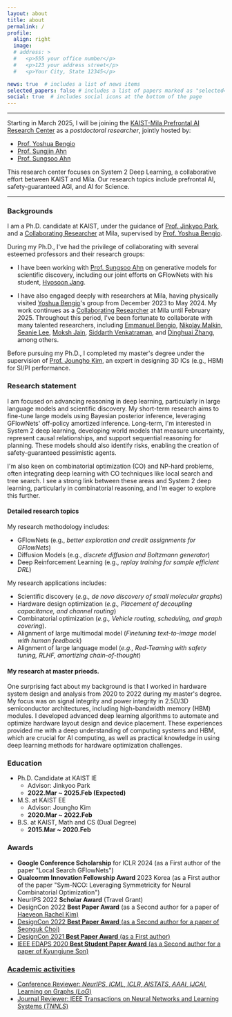 ```yaml
---
layout: about
title: about
permalink: /
profile:
  align: right
  image:
  # address: >
  #   <p>555 your office number</p>
  #   <p>123 your address street</p>
  #   <p>Your City, State 12345</p>

news: true  # includes a list of news items
selected_papers: false # includes a list of papers marked as "selected={true}"
social: true  # includes social icons at the bottom of the page
---
```


---
Starting in March 2025, I will be joining the [KAIST-Mila Prefrontal AI Research Center](https://mlml.kaist.ac.kr/pair) as a *postdoctoral researcher*, jointly hosted by:

- [Prof. Yoshua Bengio](https://yoshuabengio.org/)
- [Prof. Sungjin Ahn](https://mlml.kaist.ac.kr/sungjinahn)
- [Prof. Sungsoo Ahn](https://sites.google.com/view/sungsooahn0215/home)

This research center focuses on System 2 Deep Learning, a collaborative effort between KAIST and Mila. Our research topics include prefrontal AI, safety-guaranteed AGI, and AI for Science.

---

### Backgrounds

I am a Ph.D. candidate at KAIST, under the guidance of [Prof. Jinkyoo Park](http://silab.kaist.ac.kr/our-team/), and a [Collaborating Researcher](https://mila.quebec/en/minsu-kim) at Mila, supervised by [Prof. Yoshua Bengio](https://yoshuabengio.org/).

During my Ph.D., I've had the privilege of collaborating with several esteemed professors and their research groups:

- I have been working with [Prof. Sungsoo Ahn](https://sites.google.com/view/sungsooahn0215/home) on generative models for scientific discovery, including our joint efforts on GFlowNets with his student, [Hyosoon Jang](https://hsjang0.github.io/hsjang/).

- I have also engaged deeply with researchers at Mila, having physically visited [Yoshua Bengio](https://yoshuabengio.org/)'s group from December 2023 to May 2024. My work continues as a [Collaborating Researcher](https://mila.quebec/en/minsu-kim) at Mila until February 2025. Throughout this period, I've been fortunate to collaborate with many talented researchers, including [Emmanuel Bengio](https://folinoid.com/), [Nikolay Malkin](https://malkin1729.github.io/), [Seanie Lee](https://seanie12.github.io/), [Moksh Jain](https://mj10.github.io/), [Siddarth Venkatraman](https://hyperpotatoneo.github.io/), and [Dinghuai Zhang](https://zdhnarsil.github.io/), among others.

Before pursuing my Ph.D., I completed my master's degree under the supervision of [Prof. Joungho Kim](https://tera.kaist.ac.kr/), an expert in designing 3D ICs (e.g., HBM) for SI/PI performance.

### Research statement

I am focused on advancing reasoning in deep learning, particularly in large language models and scientific discovery. My short-term research aims to fine-tune large models using Bayesian posterior inference, leveraging GFlowNets' off-policy amortized inference. Long-term, I'm interested in System 2 deep learning, developing world models that measure uncertainty, represent causal relationships, and support sequential reasoning for planning. These models should also identify risks, enabling the creation of safety-guaranteed pessimistic agents.

I'm also keen on combinatorial optimization (CO) and NP-hard problems, often integrating deep learning with CO techniques like local search and tree search. I see a strong link between these areas and System 2 deep learning, particularly in combinatorial reasoning, and I'm eager to explore this further.

#### Detailed research topics

My research methodology includes:
- GFlowNets (e.g., *better exploration and credit assignments for GFlowNets*)
- Diffusion Models (e.g., *discrete diffusion and Boltzmann generator*)
- Deep Reinforcement Learning (e.g., *replay training for sample efficient DRL*)

My research applications includes:
- Scientific discovery (*e.g., de novo discovery of small molecular graphs*)
- Hardware design optimization (*e.g., Placement of decoupling capacitance, and channel routing*)
- Combinatorial optimization (*e.g., Vehicle routing, scheduling, and graph covering*).
- Alignment of large multimodal model (*Finetuning text-to-image model with human feedback*)
- Alignment of large language model (*e.g., Red-Teaming with safety tuning, RLHF, amortizing chain-of-thought*)

#### My research at master prieods. 

One surprising fact about my background is that I worked in hardware system design and analysis from 2020 to 2022 during my master's degree. My focus was on signal integrity and power integrity in 2.5D/3D semiconductor architectures, including high-bandwidth memory (HBM) modules. I developed advanced deep learning algorithms to automate and optimize hardware layout design and device placement. These experiences provided me with a deep understanding of computing systems and HBM, which are crucial for AI computing, as well as practical knowledge in using deep learning methods for hardware optimization challenges.



### Education 

- Ph.D. Candidate at KAIST IE
  - Advisor: Jinkyoo Park
  - **2022.Mar ~ 2025.Feb (Expected)**
- M.S. at KAIST EE
  - Advisor: Joungho Kim
  - **2020.Mar ~ 2022.Feb**
- B.S. at KAIST, Math and CS (Dual Degree)
  - **2015.Mar ~ 2020.Feb**

### Awards
- **Google Conference Scholarship** for ICLR 2024 (as a First author of the paper "Local Search GFlowNets")
- **Qualcomm Innovation Fellowship Award** 2023 Korea (as a First author of the paper "Sym-NCO: Leveraging Symmetricity for Neural Combinatorial Optimization")
- NeurIPS 2022 **Scholar Award** (Travel Grant)
- DesignCon 2022 **Best Paper Award** (as a Second author for a paper of <a href="https://www.linkedin.com/in/haeyeon-rachel-kim/">Haeyeon Rachel Kim)
- DesignCon 2022 **Best Paper Award** (as a Second author for a paper of <a href="https://www.linkedin.com/in/seonguk-choi-6077731a9/"> Seonguk Choi)
- DesignCon 2021 **Best Paper Award** (as a First author)
- IEEE EDAPS 2020 **Best Student Paper Award** (as a Second author for a paper of <a href="https://www.linkedin.com/in/kyungjune-son-300a9318a/">Kyungjune Son)

### Academic activities

- Conference Reviewer: *NeurIPS*, *ICML*, *ICLR*, *AISTATS*, *AAAI*, *IJCAI*, Learning on Graphs (*LoG*)
- Journal Reviewer: IEEE Transactions on Neural Networks and Learning Systems (*TNNLS*)

